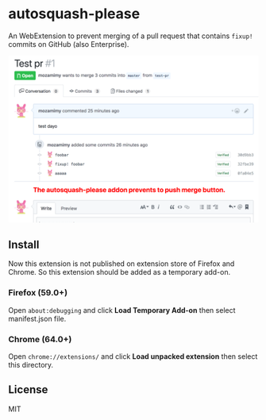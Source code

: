 # autosquash-please

An WebExtension to prevent merging of a pull request that contains `fixup!` commits on GitHub (also Enterprise).

![](https://raw.githubusercontent.com/mozamimy/ss/master/autosquash-please.png)

## Install

Now this extension is not published on extension store of Firefox and Chrome. So this extension should be added as a temporary add-on.

### Firefox (59.0+)

Open `about:debugging` and click **Load Temporary Add-on** then select manifest.json file.

### Chrome (64.0+)

Open `chrome://extensions/` and click **Load unpacked extension** then select this directory.

## License

MIT
